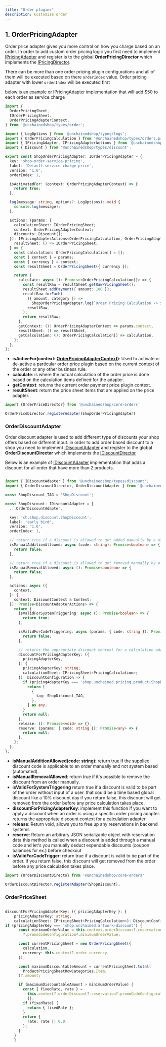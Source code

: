 ```yaml
---
title: "Order plugins"
description: Customize order 
---
```


## 1. OrderPricingAdapter
Order price adapter gives you more control on how you charge based on an order. In order to add custom order pricing logic you first need to implement [IPricingAdapter](https://docs.unchained.shop/types/types/pricing.IPricingAdapter.html)  and register is to the global **OrderPricingDirector** which implements the [IPricingDirector](https://docs.unchained.shop/types/types/pricing.IPricingDirector.html).

There can be more than one order pricing plugin configurations and all of them will be executed based on there `orderIndex` value. Order pricing adapter with lower `orderIndex` will be executed first 

below is an example or IPricingAdapter implementation that will add $50 to each order as service charge


```typescript
import {
  OrderPricingSheet,
  IOrderPricingSheet,
  OrderPricingAdapterContext,
} from '@unchainedshop/types/order';

import { LogOptions } from '@unchainedshop/types/logs';
import { OrderPricingCalculation } from '@unchainedshop/types/orders.pricing';
import { IPricingAdapter, IPricingAdapterActions } from '@unchainedshop/types/pricing';
import { Discount } from '@unchainedshop/types/discount';

export const ShopOrderPricingAdapter: IOrderPricingAdapter = {
  key: 'shop-order-service-pricing',
  label: 'Default service charge price',
  version: '1.0',
  orderIndex: 1,

  isActivatedFor: (context: OrderPricingAdapterContext) => {
    return true;
  },

  log(message: string, options?: LogOptions): void {
    console.log(message);
  },

  actions: (params: {
    calculationSheet: IOrderPricingSheet;
    context: OrderPricingAdapterContext;
    discounts: Discount[];
  }): IPricingAdapterActions<OrderPricingCalculation, OrderPricingAdapterContext> & {
    resultSheet: () => IOrderPricingSheet;
  } => {
    const calculation: OrderPricingCalculation[] = [];
    const { context } = params;
    const { currency } = context;
    const resultSheet = OrderPricingSheet({ currency });

    return {
      calculate: async (): Promise<OrderPricingCalculation[]> => {
        const resultRaw = resultSheet.getRawPricingSheet();
        resultSheet.addPayment({ amount: 100 });
        resultRaw.forEach(
          ({ amount, category }) =>
            ShopOrderPricingAdapter.log(`Order Pricing Calculation -> ${category} ${amount}`),
          resultRaw,
        );
        return resultRaw;
      },
      getContext: (): OrderPricingAdapterContext => params.context,
      resultSheet: () => resultSheet,
      getCalculation: (): OrderPricingCalculation[] => calculation,
    };
  },
};

```

- **isActiveFor(context: [OrderPricingAdapterContext](https://docs.unchained.shop/types/interfaces/orders_pricing.OrderPricingAdapterContext.html))**: Used to activate or de-active a particular order price plugin based on the current context of the order or any other business rule.
- **calculate**: is where the actual calculation of the order price is done based on the calculation items defined for the adapter.
- **getContext**: returns the current order payment price plugin context.
- **resultSheet**: return the price sheet items that are  applied on the price adapter.


```typescript
import {OrderPriceDirector} from '@unchainedshop/core-orders'

OrderPriceDirector.registerAdapter(ShopOrderPricingAdapter)
```

### OrderDiscountAdapter 

Order discount adapter is used to add different type of discounts your shop offers based on different input. in order to add order based discount to a shop you need to implement [IDiscountAdapter](https://docs.unchained.shop/types/interfaces/discount.DiscountAdapterActions.html) and register to the global **OrderDiscountDirector** which implements the [IDiscountDirector](https://docs.unchained.shop/types/types/discount.IDiscountDirector.html)



Below is an example of [IDiscountAdapter](https://docs.unchained.shop/types/interfaces/discount.DiscountAdapterActions.html) implementation that adds a discount for all order that have more than 2 products.


```typescript

import { IDiscountAdapter } from '@unchainedshop/types/discount';
import { OrderDiscountDirector, OrderDiscountAdapter } from '@unchainedshop/core-orders';

const ShopDiscount_TAG = 'ShopDiscount';

const ShopDiscount: IDiscountAdapter = {
  ...OrderDiscountAdapter,

  key: 'ch.shop.discount.ShopDiscount',
  label: 'early bird',
  version: '1.0',
  orderIndex: 1,

  // return true if a discount is allowed to get added manually by a user
  isManualAdditionAllowed: async (code: string): Promise<boolean> => {
    return false;
  },

  // return true if a discount is allowed to get removed manually by a user
  isManualRemovalAllowed: async (): Promise<boolean> => {
    return false;
  },

  actions: async ({
    context,
  }: {
    context: DiscountContext & Context;
  }): Promise<DiscountAdapterActions> => {
    return {
      isValidForSystemTriggering: async (): Promise<boolean> => {
        return true;
      },

      isValidForCodeTriggering: async (params: { code: string }): Promise<boolean> => {
        return false;
      },

      // returns the appropriate discount context for a calculation adapter
      discountForPricingAdapterKey: ({
        pricingAdapterKey,
      }: {
        pricingAdapterKey: string;
        calculationSheet: IPricingSheet<PricingCalculation>;
      }): DiscountConfiguration => {
        if (pricingAdapterKey === 'shop.unchained.pricing.product-ShopDiscount') {
          return [
            {
              tag: ShopDiscount_TAG,
            },
          ] as any;
        }
        return null;
      },
      release: (): Promise<void> => {},
      reserve: (params: { code: string }): Promise<any> => {
        return null;
      },
    };
  },
};

```

- **isManualAdditionAllowed(code: string)**: return true if the supplied discount code is applicable to an order manually and not system based (automated).
- **isManualRemovalAllowed**: return true if it's possible to remove the discount from an order manually.
- **isValidForSystemTriggering** return true if a discount is valid to be part of the order without input of a user. that could be a time based global discount like a 10% discount day if you return false, this discount will get removed from the order before any price calculation takes place.
- **discountForPricingAdapterKey**: implement this function if you want to apply a discount when an order is using a specific order pricing adapter. returns the appropriate discount context for a calculation adapter
- **release**: Return void, allows you to free up any reservations in backend systems
- **reserve**: Return an arbitrary JSON serializable object with reservation data this method is called when a discount is added through a manual code and let's you manually deduct expendable discounts (coupon balances for ex.) before checkout
- **isValidForCodeTrigger**: return true if a discount is valid to be part of the order. if you return false, this discount will get removed from the order before any price calculation takes place.


```typescript
import {OrderDiscountDirecto} from '@unchainedshop/core-orders'

OrderDiscountDirector.registerAdapter(ShopDiscount);
```



### OrderPriceSheet



```typescript

discountForPricingAdapterKey: ({ pricingAdapterKey }: {
    pricingAdapterKey: string;
    calculationSheet: IPricingSheet<PricingCalculation>): DiscountConfiguration => {
if (pricingAdapterKey === 'shop.unchained.artwork-discount') {
      const minimumOrderValue = this.context.orderDiscount?.reservation
        ?.promoCodeConfiguration?.minimumOrderValue;

      const currentPricingSheet = new OrderPricingSheet({
        calculation,
        currency: this.context?.order.currency,
      });

      const maximumDiscountableAmount = currentPricingSheet.total(
        ProductPricingSheetRowCategories.Item,
      )?.amount;

      if (maximumDiscountableAmount > minimumOrderValue) {
        const { fixedRate, rate } =
          this.context?.orderDiscount?.reservation?.promoCodeConfiguration ||
          {};
        if (fixedRate) {
          return { fixedRate };
        }
        return {
          rate: rate || 0.0,
        };
      }
    }
    }

```